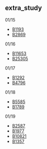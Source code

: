 ## extra_study

01/15
- [B1193](B1193.java)
- [B2869](B2869.java)

01/16
- [B11653](B11653.java)
- [B25305](B25305.java)

01/17
- [B1292](B1292.java)
- [B4796](B4796.java)

01/18
- [B5585](B5585.java)
- [B1789](B1789.java)

01/19
- [B2587](B2587.java)
- [B1977](B1977.java)
- [B10821](B10821.java)
- [B1357](B1357.java)